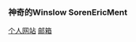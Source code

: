 ### 神奇的Winslow SorenEricMent
[个人网站](https://www.winsloweric.com)
[邮箱](mailto://i@winsloweric.cn)

<!--
Catch the Flag!

Flag one:

A => E
F => Z
D => P
plz reverse.

-->
